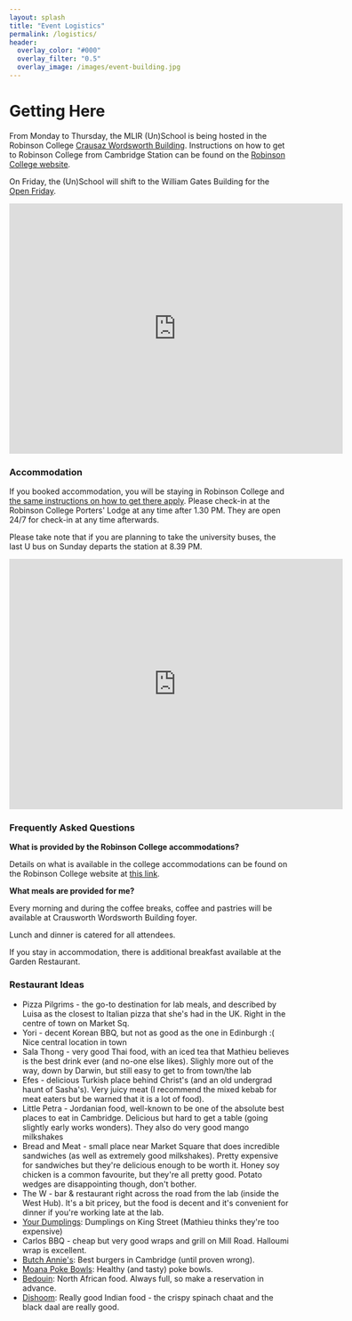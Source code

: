 ```yaml
---
layout: splash
title: "Event Logistics"
permalink: /logistics/
header:
  overlay_color: "#000"
  overlay_filter: "0.5"
  overlay_image: /images/event-building.jpg
---
```


# Getting Here

From Monday to Thursday, the MLIR (Un)School is being hosted in the Robinson College [Crausaz Wordsworth Building](https://www.robinson.cam.ac.uk/conferences/meet/crausaz-wordsworth-building). Instructions on how to get to Robinson College from Cambridge Station can be found on the [Robinson College website](https://www.robinson.cam.ac.uk/contact-us/visiting-robinson/public-transport). 

On Friday, the (Un)School will shift to the William Gates Building for the [Open Friday](open-friday).

<iframe src="https://www.google.com/maps/embed?pb=!1m18!1m12!1m3!1d2038.3355040998117!2d0.10293745888900475!3d52.20532232018525!2m3!1f0!2f0!3f0!3m2!1i1024!2i768!4f13.1!3m3!1m2!1s0x47d870b142eed76b%3A0x576ce34c87efbddd!2sCrausaz%20Wordsworth%20Building%2C%20Robinson%20College!5e0!3m2!1sen!2suk!4v1757071861284!5m2!1sen!2suk" width="600" height="450" style="border:0;" allowfullscreen="" loading="lazy" referrerpolicy="no-referrer-when-downgrade"></iframe>

### Accommodation

If you booked accommodation, you will be staying in Robinson College and [the same instructions on how to get there apply](https://www.robinson.cam.ac.uk/contact-us/visiting-robinson/public-transport). Please check-in at the Robinson College Porters' Lodge at any time after 1.30 PM. They are open 24/7 for check-in at any time afterwards.

Please take note that if you are planning to take the university buses, the last U bus on Sunday departs the station at 8.39 PM.

<iframe src="https://www.google.com/maps/embed?pb=!1m18!1m12!1m3!1d5473.356577283845!2d0.10478836352597375!3d52.20424011502731!2m3!1f0!2f0!3f0!3m2!1i1024!2i768!4f13.1!3m3!1m2!1s0x47d870b1020987a1%3A0xd53fc9646c4ca42e!2sRobinson%20College!5e0!3m2!1sen!2suk!4v1757071370457!5m2!1sen!2suk" width="600" height="450" style="border:0;" allowfullscreen="" loading="lazy" referrerpolicy="no-referrer-when-downgrade"></iframe>



### Frequently Asked Questions

**What is provided by the Robinson College accommodations?**

Details on what is available in the college accommodations can be found on the Robinson College website at [this link]( https://www.robinson.cam.ac.uk/conferences/stay).

**What meals are provided for me?**

Every morning and during the coffee breaks, coffee and pastries will be available at Crausworth Wordsworth Building foyer.

Lunch and dinner is catered for all attendees. 

If you stay in accommodation, there is additional breakfast available at the Garden Restaurant.

### Restaurant Ideas

* Pizza Pilgrims - the go-to destination for lab meals, and described by Luisa as the closest to Italian pizza that she's had in the UK.  Right in the centre of town on Market Sq.
* Yori - decent Korean BBQ, but not as good as the one in Edinburgh :( Nice central location in town
* Sala Thong - very good Thai food, with an iced tea that Mathieu believes is the best drink ever (and no-one else likes). Slighly more out of the way, down by Darwin, but still easy to get to from town/the lab
* Efes - delicious Turkish place behind Christ's (and an old undergrad haunt of Sasha's). Very juicy meat (I recommend the mixed kebab for meat eaters but be warned that it is a lot of food).
* Little Petra - Jordanian food, well-known to be one of the absolute best places to eat in Cambridge. Delicious but hard to get a table (going slightly early works wonders). They also do very good mango milkshakes
* Bread and Meat - small place near Market Square that does incredible sandwiches (as well as extremely good milkshakes). Pretty expensive for sandwiches but they're delicious enough to be worth it. Honey soy chicken is a common favourite, but they're all pretty good. Potato wedges are disappointing though, don't bother.
* The W - bar & restaurant right across the road from the lab (inside the West Hub). It's a bit pricey, but the food is decent and it's convenient for dinner if you're working late at the lab.
* [Your Dumplings](https://maps.app.goo.gl/p5Q2YWRccCwMDFt77): Dumplings on King Street (Mathieu thinks they're too expensive)
* Carlos BBQ - cheap but very good wraps and grill on Mill Road. Halloumi wrap is excellent.
* [Butch Annie's](https://maps.app.goo.gl/QD1H7VfHuwoPw6PJ6): Best burgers in Cambridge (until proven wrong).
* [Moana Poke Bowls](https://maps.app.goo.gl/isqZ4UzmCFa1TGee9): Healthy (and tasty) poke bowls.
* [Bedouin](https://www.bedouin-cambridge.com/): North African food. Always full, so make a reservation in advance.
* [Dishoom](https://www.permitroom.co.uk/locations/cambridge/): Really good Indian food - the crispy spinach chaat and the black daal are really good.
